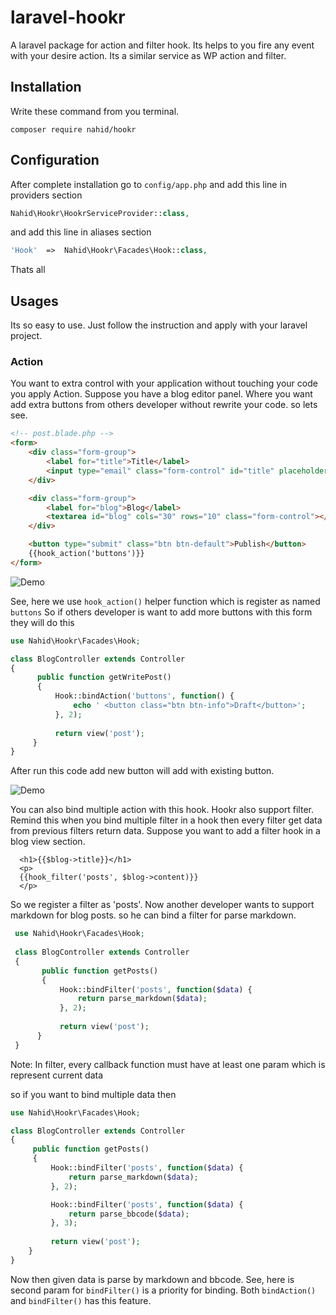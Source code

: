 # laravel-hookr

A laravel package for action and filter hook. Its helps to you fire any event with your desire action. Its a similar service as WP action and filter.
  
## Installation

Write these command from you terminal.

```shell
composer require nahid/hookr
```

## Configuration

After complete installation go to `config/app.php` and add this line in providers section

```php
Nahid\Hookr\HookrServiceProvider::class,
```

and add this line in aliases section

```php
'Hook'  =>  Nahid\Hookr\Facades\Hook::class,
```

Thats all

## Usages

 Its so easy to use. Just follow the instruction and apply with your laravel project.
 
### Action

You want to extra control with your application without touching your code you apply Action. Suppose you have a blog editor panel. Where you want add extra buttons from others developer without rewrite your code.
so lets see.


  ```html
  <!-- post.blade.php -->
  <form>
      <div class="form-group">
          <label for="title">Title</label>
          <input type="email" class="form-control" id="title" placeholder="Email">
      </div>

      <div class="form-group">
          <label for="blog">Blog</label>
          <textarea id="blog" cols="30" rows="10" class="form-control"></textarea>
      </div>

      <button type="submit" class="btn btn-default">Publish</button>
      {{hook_action('buttons')}}
  </form>
  ```
  
  
  ![Demo](http://i.imgur.com/xqN1brq.png "demo")
  
  See, here we use `hook_action()` helper function which is register as named `buttons`
  So if others developer is want to add more buttons with this form they will do this
  
  ```php
  use Nahid\Hookr\Facades\Hook;
  
  class BlogController extends Controller
  {
        public function getWritePost()
        {
            Hook::bindAction('buttons', function() {
                echo ' <button class="btn btn-info">Draft</button>';
            }, 2);
            
            return view('post');
       }
  }
  ```
  
  After run this code add new button will add with existing button. 
  
  

  ![Demo](http://i.imgur.com/Udy1TkG.png "demo")

  You can also bind multiple action with this hook. Hookr also support filter. Remind this when you bind multiple filter in a hook then every filter get data from previous filters return data. Suppose you want to add a filter hook in a blog view section.

```
  <h1>{{$blog->title}}</h1>
  <p>
  {{hook_filter('posts', $blog->content)}}
  </p>
```

So we register a filter as 'posts'. Now another developer wants to support markdown for blog posts. so he can bind a filter for parse markdown.


 ```php
  use Nahid\Hookr\Facades\Hook;
  
  class BlogController extends Controller
  {
        public function getPosts()
        {
            Hook::bindFilter('posts', function($data) {
                return parse_markdown($data);
            }, 2);
            
            return view('post');
       }
  }
  ```

  Note: In filter, every callback function must have at least one param which is represent current data

  so if you want to bind multiple data then

   ```php
  use Nahid\Hookr\Facades\Hook;
  
  class BlogController extends Controller
  {
        public function getPosts()
        {
            Hook::bindFilter('posts', function($data) {
                return parse_markdown($data);
            }, 2);

            Hook::bindFilter('posts', function($data) {
                return parse_bbcode($data);
            }, 3);
            
            return view('post');
       }
  }
  ```

  Now then given data is parse by markdown and bbcode. See, here is second param for `bindFilter()` is a priority for binding. Both `bindAction()` and `bindFilter()` has this feature.

